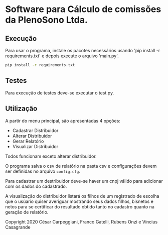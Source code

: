 # Software para Cálculo de comissões da PlenoSono Ltda.

## Execução

Para usar o programa, instale os pacotes necessários usando 'pip install -r requirements.txt' e depois execute o arquivo 'main.py'.

```bash
pip install -r requirements.txt
```

## Testes

Para execução de testes deve-se executar o test.py.

## Utilização

A partir do menu principal, são apresentadas 4 opções:
* Cadastrar Distribuidor
* Alterar Distribuidor
* Gerar Relatório
* Visualizar Distribuidor

Todos funcionam exceto alterar distribuidor.

O programa salva o csv de relatório na pasta csv e configurações devem ser definidas no arquivo `config.cfg`.

Para cadastrar um destribuidor deve-se haver um cnpj válido para adicionar com os dados do cadastrado.

A visualização do distribuidor listará os filhos de um registrado de escolha que o usúario quiser averiguar mostrando seus dados filhos, bisnetos e netos para se certificar do resultado obtido tanto no cadastro quanto na geração de relatório.

Copyright 2020 César Carpeggiani, Franco Gatelli, Rubens Onzi e Vincius Casagrande